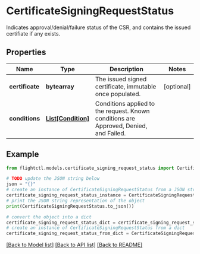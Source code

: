 # CertificateSigningRequestStatus

Indicates approval/denial/failure status of the CSR, and contains the issued certifiate if any exists.

## Properties

Name | Type | Description | Notes
------------ | ------------- | ------------- | -------------
**certificate** | **bytearray** | The issued signed certificate, immutable once populated. | [optional] 
**conditions** | [**List[Condition]**](Condition.md) | Conditions applied to the request. Known conditions are Approved, Denied, and Failed. | 

## Example

```python
from flightctl.models.certificate_signing_request_status import CertificateSigningRequestStatus

# TODO update the JSON string below
json = "{}"
# create an instance of CertificateSigningRequestStatus from a JSON string
certificate_signing_request_status_instance = CertificateSigningRequestStatus.from_json(json)
# print the JSON string representation of the object
print(CertificateSigningRequestStatus.to_json())

# convert the object into a dict
certificate_signing_request_status_dict = certificate_signing_request_status_instance.to_dict()
# create an instance of CertificateSigningRequestStatus from a dict
certificate_signing_request_status_from_dict = CertificateSigningRequestStatus.from_dict(certificate_signing_request_status_dict)
```
[[Back to Model list]](../README.md#documentation-for-models) [[Back to API list]](../README.md#documentation-for-api-endpoints) [[Back to README]](../README.md)


